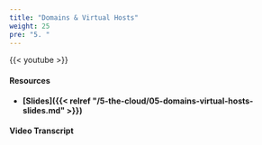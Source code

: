 ```yaml
---
title: "Domains & Virtual Hosts"
weight: 25
pre: "5. "
---
```


{{< youtube  >}}

#### Resources

* **[Slides]({{< relref "/5-the-cloud/05-domains-virtual-hosts-slides.md" >}})**

#### Video Transcript

